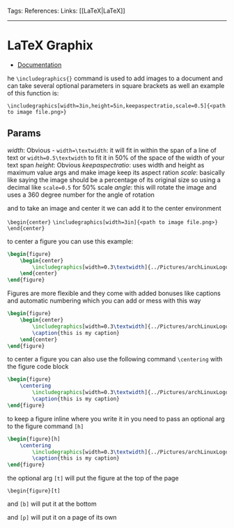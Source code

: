 Tags: 
References: 
Links: [[LaTeX|LaTeX]]

---

# LaTeX Graphix

- [Documentation](http://texdoc.net/texmf-dist/doc/latex/graphics/graphicx.pdf)

he `\includegraphics{}` command is used to add images to a document and can take several optional parameters in square brackets as well an example of this function is:

`\includegraphics[width=3in,height=5in,keepaspectratio,scale=0.5]{<path to image file.png>}`

## Params

*width*: Obvious
    - `width=\textwidth`: it will fit in within the span of a line of text or `width=0.5\textwidth` to fit it in 50% of the space of the width of your text span
*height*: Obvious
*keepaspectratio*: uses width and height as maximum value args and make image keep its aspect ration
*scale*: basically like saying the image should be a percentage of its original size so using a decimal like `scale=0.5` for 50% scale
*angle*: this will rotate the image and uses a 360 degree number for the angle of rotation

and to take an image and center it we can add it to the center environment


`\begin{center}`
    `\includegraphics[width=3in]{<path to image file.png>}`
`\end{center}`

to center a figure you can use this example:

```latex
\begin{figure}
    \begin{center}
        \includegraphics[width=0.3\textwidth]{../Pictures/archLinuxLogo.png}
    \end{center}
\end{figure}
```

Figures are more flexible and they come with added bonuses like captions and automatic numbering which you can add or mess with this way


```latex
\begin{figure}
    \begin{center}
        \includegraphics[width=0.3\textwidth]{../Pictures/archLinuxLogo.png}
        \caption{this is my caption}
    \end{center}
\end{figure}
```


to center a figure you can also use the following command `\centering` with the figure code block

```latex
\begin{figure}
    \centering
        \includegraphics[width=0.3\textwidth]{../Pictures/archLinuxLogo.png}
        \caption{this is my caption}
\end{figure}
```

to keep a figure inline where you write it in you need to pass an optional arg to the figure command `[h]`

```latex
\begin{figure}[h]
    \centering
        \includegraphics[width=0.3\textwidth]{../Pictures/archLinuxLogo.png}
        \caption{this is my caption}
\end{figure}
```

the optional arg `[t]` will put the figure at the top of the page

`\begin{figure}[t]`

and `[b]` will put it at the bottom

and `[p]` will put it on a page of its own
